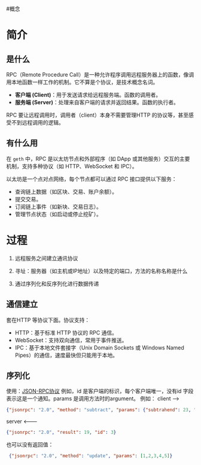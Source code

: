 #概念 

# 简介
## 是什么

RPC（Remote Procedure Call）是一种允许程序调用远程服务器上的函数，像调用本地函数一样工作的机制。它不算是个协议，是技术概念名词。

- **客户端 (Client)**：用于发送请求给远程服务端。函数的调用者。
- **服务端 (Server)**：处理来自客户端的请求并返回结果。函数的执行者。

RPC 要让远程调用时，调用者（client）本身不需要管理HTTP 的协议等，甚至感受不到远程调用的逻辑。

## 有什么用

在 `geth` 中，RPC 是以太坊节点和外部程序（如 DApp 或其他服务）交互的主要机制，支持多种协议（如 HTTP、WebSocket 和 IPC）。


以太坊是一个点对点网络，每个节点都可以通过 RPC 接口提供以下服务：
- 查询链上数据（如区块、交易、账户余额）。
- 提交交易。
- 订阅链上事件（如新块、交易日志）。
- 管理节点状态（如启动或停止挖矿）。



# 过程

1. 远程服务之间建立通讯协议

2. 寻址：服务器（如主机或IP地址）以及特定的端口，方法的名称名称是什么

3. 通过序列化和反序列化进行数据传递


## 通信建立

套在HTTP 等协议下面。协议支持：
- HTTP：基于标准 HTTP 协议的 RPC 通信。
- WebSocket：支持双向通信，常用于事件推送。
- IPC：基于本地文件套接字（Unix Domain Sockets 或 Windows Named Pipes）的通信，速度最快但只能用于本地。


## 序列化
使用：[JSON-RPC协议](https://wiki.geekdream.com/Specification/json-rpc_2.0.html)
例如，id 是客户端的标识，每个客户端唯一，没有id 字段表示这是一个通知。params 是调用方法时的argument。
例如：
client --> 
```json
{"jsonrpc": "2.0", "method": "subtract", "params": {"subtrahend": 23, "minuend": 42}, "id": 3}

```
server <---
```json
{"jsonrpc": "2.0", "result": 19, "id": 3}
```

也可以没有返回值：
```json
 {"jsonrpc": "2.0", "method": "update", "params": [1,2,3,4,5]}
```
